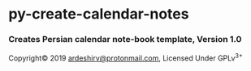 # py-create-calendar-notes
<h3>Creates Persian calendar note-book template, Version 1.0</h3>
<p>Copyright&copy; 2019 <a target="_blank" href="mailto:ardeshirv@protonmail.com">ardeshirv@protonmail.com</a>, Licensed Under GPLv<sup>3+</sup></p>
